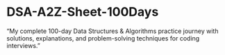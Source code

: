 # DSA-A2Z-Sheet-100Days
“My complete 100-day Data Structures &amp; Algorithms practice journey with solutions, explanations, and problem-solving techniques for coding interviews.”
